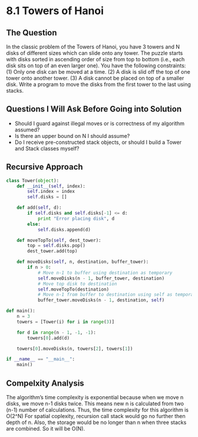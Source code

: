 
# 8.1 Towers of Hanoi

## The Question
In the classic problem of the Towers of Hanoi, you have 3 towers and N disks of
different sizes which can slide onto any tower. The puzzle starts with disks sorted in ascending order
of size from top to bottom (i.e., each disk sits on top of an even larger one). You have the following
constraints:
(1) Only one disk can be moved at a time.
(2) A disk is slid off the top of one tower onto another tower.
(3) A disk cannot be placed on top of a smaller disk.
Write a program to move the disks from the first tower to the last using stacks.

## Questions I Will Ask Before Going into Solution
- Should I guard against illegal moves or is correctness of my algorithm assumed?
- Is there an upper bound on N I should assume?
- Do I receive pre-constructed stack objects, or should I build a Tower and Stack classes myself?

## Recursive Approach
```python
class Tower(object):
    def __init__(self, index):
        self.index = index
        self.disks = []

    def add(self, d):
        if self.disks and self.disks[-1] <= d:
            print "Error placing disk", d
        else:
            self.disks.append(d)

    def moveTopTo(self, dest_tower):
        top = self.disks.pop()
        dest_tower.add(top)

    def moveDisks(self, n, destination, buffer_tower):
        if n > 0:
            # Move n-1 to buffer using destination as temporary
            self.moveDisks(n - 1, buffer_tower, destination)
            # Move top disk to destination
            self.moveTopTo(destination)
            # Move n-1 from buffer to destination using self as temporary
            buffer_tower.moveDisks(n - 1, destination, self)

def main():
    n = 3
    towers = [Tower(i) for i in range(3)]          

    for d in range(n - 1, -1, -1):                 
        towers[0].add(d)

    towers[0].moveDisks(n, towers[2], towers[1])

if __name__ == "__main__":
    main()

```

## Compelxity Analysis
The algorithm’s time complexity is exponential because when we move n disks, we move n-1 disks twice. This means new n is calculated from two (n-1) number of calculations. Thus, the time complexity for this algorithm is O(2^N)
For spatial coplexity, recursion call stack would go no further then depth of n. Also, the storage would be no longer
than n when three stacks are combined. So it will be O(N).
